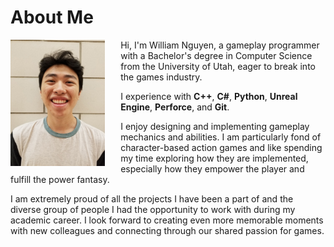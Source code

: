 # About Me

<div style="overflow: hidden;" markdown="1">
  <img src="/assets/img/WilliamNguyen.jpg" style="float: left; max-width:30%; padding-right: 25px;">
  Hi, I'm William Nguyen, a gameplay programmer with a Bachelor's degree in Computer Science from the University of Utah, eager to break into the games industry.

  I experience with **C++**, **C#**, **Python**, **Unreal Engine**, **Perforce**, and **Git**.
  
  I enjoy designing and implementing gameplay mechanics and abilities. I am particularly fond of character-based action games and like spending my time exploring how they are implemented, especially how they empower the player and fulfill the power fantasy.

  I am extremely proud of all the projects I have been a part of and the diverse group of people I had the opportunity to work with during my academic career. I look forward to creating even more memorable moments with new colleagues and connecting through our shared passion for games.
</div>